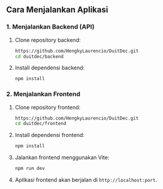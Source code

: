 ## Cara Menjalankan Aplikasi

### 1. Menjalankan Backend (API)
1. Clone repository backend:
    ```bash
    https://github.com/HengkyLaurencio/DuitDec.git
    cd duitdec/backend
    ```

2. Install dependensi backend:
    ```bash
    npm install
    ```

### 2. Menjalankan Frontend
1. Clone repository frontend:
    ```bash
    https://github.com/HengkyLaurencio/DuitDec.git
    cd duitdec/frontend
    ```

2. Install dependensi frontend:
    ```bash
    npm install
    ```

3. Jalankan frontend menggunakan Vite:
    ```bash
    npm run dev
    ```

4. Aplikasi frontend akan berjalan di `http://localhost:port`.
